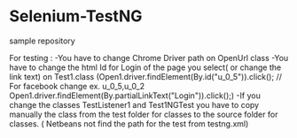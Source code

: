 # Selenium-TestNG
sample repository

For testing :
   -You have to change Chrome Driver path on OpenUrl class
   -You have to change the html Id for Login of the page you select( or change the link text) on Test1.class
      (Open1.driver.findElement(By.id("u_0_5")).click(); // For facebook change ex. u_0_5,u_0_2 
      Open1.driver.findElement(By.partialLinkText("Login")).click();)
   -If you change the classes TestListener1 and Test1NGTest you have to copy manually the class from the test folder for classes 
    to the source folder for classes. ( Netbeans not find the path for the test from testng.xml)
